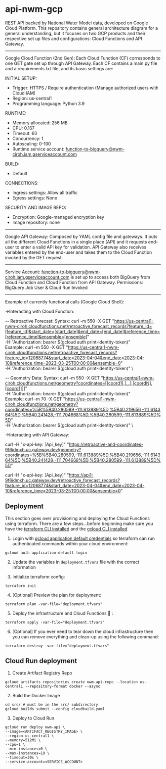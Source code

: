 # api-nwm-gcp
REST API backed by National Water Model data, developed on Google Cloud Platform. This repository contains general architecture diagram for a general understanding, but it focuses on two GCP products and their respective set up files and configurations: Cloud Functions and API Gateway.

--------------------------------
Google Cloud Function (2nd Gen):
Each Cloud Function (CF) corresponds to one GET gate set up through API Gateway. Each CF contains a main.py file and a requirements.txt file, and its basic settings are:

INITIAL SETUP:
- Trigger: HTTPS / Require authentication (Manage authorized users with Cloud IAM)
- Region: us-central1
- Programming language: Python 3.9

RUNTIME:
- Memory allocated: 256 MB
- CPU: 0.167
- Timeout: 60
- Concurrency: 1
- Autoscaling: 0-100
- Runtime service account: function-to-bigquery@nwm-ciroh.iam.gserviceaccount.com

BUILD:
- Default

CONNECTIONS:
- Ingress settings: Allow all traffic
- Egress settings: None

SECURITY AND IMAGE REPO:
- Encryption: Google-managed encryption key
- Image repository: none

--------------------------------
Google API Gateway:
Composed by YAML config file and gateways. It puts all the different Cloud Functions in a single place (API) and it requests end-user to enter a valid API key for validation. API Gateway also receives variables entered by the end-user and takes them to the Cloud Function invoked by the GET request. 

--------------------------------
Service Account:
function-to-bigquery@nwm-ciroh.iam.gserviceaccount.com is set up to access both BigQuery from Cloud Function and Cloud Function from API Gateway. Permissions: BigQuery Job User & Cloud Run Invoked

--------------------------------
Example of currently functional calls (Google Cloud Shell):

->Interacting with Cloud Function:

-- Retroactive Forecast:
Syntax:
curl -m 550 -X GET "https://us-central1-nwm-ciroh.cloudfunctions.net/retroactive_forecast_records?feature_id=[feature_id]&start_date=[start_date]&end_date=[end_date]&reference_time=[reference_time]&ensemble=[ensemble]" \
-H "Authorization: bearer $(gcloud auth print-identity-token)" \
Example:
curl -m 550 -X GET "https://us-central1-nwm-ciroh.cloudfunctions.net/retroactive_forecast_records?feature_id=12068774&start_date=2023-04-04&end_date=2023-04-10&reference_time=2023-03-25T00:00:00&ensemble=0" \
-H "Authorization: bearer $(gcloud auth print-identity-token)" \

-- Geometry Data:
Syntax:
curl -m 550 -X GET "https://us-central1-nwm-ciroh.cloudfunctions.net/geometry?coordinates=[[coord1],[...],[coordN],[coord1]]]" \
-H "Authorization: bearer $(gcloud auth print-identity-token)" \
Example:
curl -m 70 -X GET "https://us-central1-nwm-ciroh.cloudfunctions.net/geometry?coordinates=%5B%5B40.280599,-111.613889%5D,%5B40.219656,-111.614364%5D,%5B40.241428,-111.704668%5D,%5B40.280599,-111.613889%5D%5D" \
-H "Authorization: bearer $(gcloud auth print-identity-token)" \

->Interacting with API Gateway:

curl -H "x-api-key: [Api_key]" "https://retroactive-and-coordinates-9f6idmxh.uc.gateway.dev/geometry?coordinates=%5B%5B40.280599,-111.613889%5D,%5B40.219656,-111.614364%5D,%5B40.241428,-111.704668%5D,%5B40.280599,-111.613889%5D%5D"

curl -H "x-api-key: [Api_key]" "https://api1-9f6idmxh.uc.gateway.dev/retroactive_forecast_records?feature_id=12068774&start_date=2023-04-04&end_date=2023-04-10&reference_time=2023-03-25T00:00:00&ensemble=0"


## Deployment

This section goes over provisioning and deploying the Cloud Functions using terraform. There are a few steps...before beginning make sure you have the [terraform CLI installed](https://developer.hashicorp.com/terraform/tutorials/aws-get-started/install-cli) and the [gcloud CLI installed](https://cloud.google.com/sdk/docs/install)


1. Login with [gcloud application default credentials](https://cloud.google.com/docs/authentication/provide-credentials-adc#local-dev) so terraform can run authenticated commands within your cloud environment:

```
gcloud auth application-default login
```

2. Update the variables in `deployment.tfvars` file with the correct information 

3. Initialize terraform config:

```
terraform init
```

4. [Optional] Preview the plan for deployment:

```
terraform plan -var-file="deployment.tfvars"
```

5. Deploy the infrastructure and Cloud Functions 🚀 :

```
terraform apply -var-file="deployment.tfvars"
```

6. [Optional] If you ever need to tear down the cloud infrastructure then you can remove everything and clean-up using the following command:

```
terraform destroy -var-file="deployment.tfvars"
```


## Cloud Run deployment

1. Create Artifact Registry Repo

```
gcloud artifacts repositories create nwm-api-repo --location us-central1 --repository-format docker --async
```

2. Build the Docker Image

```
cd src/ # must be in the src/ subdirectory
gcloud builds submit --config cloudbuild.yaml
```

3. Deploy to Cloud Run

```
gcloud run deploy nwm-api \
--image=<ARTIFACT_REGISTRY_IMAGE> \
--region us-central1 \
--memory=512Mi \
--cpu=1 \
--min-instances=0 \
--max-instances=10 \
--timeout=30s \
--service-account=<SERVICE_ACCOUNT>
```